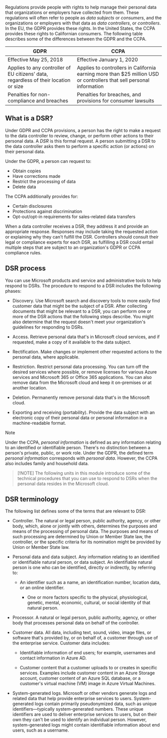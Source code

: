 Regulations provide people with rights to help manage their personal data that organizations or employers have collected from them<!-- ID/SME: Should "from them" be "about them?" -->. These regulations will often refer to people as *data subjects* or *consumers*, and the organizations or employers with that data as *data controllers*, or *controllers*. In the EU, the GDPR provides these rights. In the United States, the CCPA provides these rights to Californian consumers. The following table describes some of the differences between the GDPR and the CCPA.

|GDPR|CCPA|
|----|----|
|Effective May 25, 2018|Effective January 1, 2020|
|Applies to any controller of EU citizens’ data, regardless of their location or size|Applies to controllers in California earning more than $25 million USD or controllers that sell personal information|
|Penalties for non-compliance and breaches|Penalties for breaches, and provisions for consumer lawsuits|

## What is a DSR?

Under GDPR and CCPA provisions, a person has the right to make a request to the data controller to review, change, or perform other actions to their personal data. A *DSR* is this formal request. A person submitting a DSR to the data controller asks them to perform a specific action (or actions) on their personal data.

Under the GDPR, a person can request to:

- Obtain copies
- Have corrections made
- Restrict the processing of data
- Delete data

The CCPA additionally provides for:

- Certain disclosures
- Protections against discrimination
- Opt-out/opt-in requirements for sales-related data transfers

When a data controller receives a DSR, they address it<!-- ID/SME: Are they obligated, or required? And I switched "consider" for "address." Please verify this is okay. --> and provide an appropriate response. Responses may include taking the requested action or explaining why they can't fulfill the DSR. Controllers should consult their legal or compliance experts for each DSR, as fulfilling a DSR could entail multiple steps that are subject to an organization's GDPR or CCPA compliance rules.

## DSR process

<!-- ID/SME: This first sentence doesn't transition to the second sentence. I would recommend either moving this sentence to the bottom of the five phases list (currently this would be at line 41), or somehow adding a transition to the second sentence. For example, You can use Microsoft products such as ... and their administrative tools to help.... -->You can use Microsoft products and service and administrative tools to help respond to DSRs. The procedure to respond to a DSR includes the following phases<!-- ID/SME: The word "phases" implies steps taken, or a process of a specific order. If this is the case, the following bulleted items should be changed to numbered steps. If this isn't the case, can we replace "phases" with another word? -->:
<!-- After editing this module, I'm still not clear whether they must use Microsoft products to gather information from Microsoft products, or whether there are other options such as third-party products. We should clarify this. -->
- Discovery. Use Microsoft search and discovery tools to more easily find customer data that might be the subject of a DSR. After collecting documents that might be relevant to a DSR, you can perform one or more of the DSR actions that the following steps<!-- ID/SME: I don't see any following (numbered) steps. --> describe. You might also determine that the request doesn't meet your organization's guidelines for responding to DSRs.

- Access. Retrieve personal data that's in <!-- ID/SME: "Azure cloud services?" -->Microsoft cloud services, and if requested, make a copy of it available to the data subject.

- Rectification. Make changes or implement other requested actions to the personal data, where applicable.

- Restriction. Restrict personal data processing. You can turn off the desired services where possible, or remove licenses for various Azure services and Microsoft 365 or Office 365 applications. You can also remove data from the Microsoft cloud<!-- ID/SME: Per the Microsoft Cloud Style Guide: "o refer to the Microsoft offering for cloud services, use Microsoft Azure or Azure, not cloud (to avoid confusion and promote Microsoft branding)." Therefore, can we change "the Microsoft cloud" to "Azure?" If you agree, please search & replace (s/r) throughout all of these units.--> and keep it on-premises or at another location.

- Deletion. Permanently remove personal data that's in the Microsoft cloud.

- Exporting and receiving (portability). Provide the data subject with an electronic copy of their personal data or personal information in a machine-readable format.

> [!NOTE]
Under the CCPA, *personal information* is defined as any information relating to an identified or identifiable person. There's no distinction between a person's private, public, or work role. Under the GDPR, the defined term *personal information* corresponds with *personal data*. However, the CCPA also includes family and household data.

> [!NOTE]<!-- ID/SME: Since I made the above info into a Note, I'm not sure we should have two notes in a row. I would suggest changing it to plain text here, or moving it somewhere else as plain text. -->
> The following units in this module introduce some of the technical procedures that you can use to respond to DSRs when the personal data resides in the Microsoft cloud.

## DSR terminology

The following list defines some of the terms that are relevant to DSR:<!-- ID/SME: As far as I can tell, these are definitions directly from GDPR. -->
<!-- ID/SME: Because these terms are GDPR definitions, I won't edit them. However, if it's plagiarism for us to copy them specifically, then we should rewrite them. -->
- Controller. The natural or legal person, public authority, agency, or other body, which, alone or jointly with others, determines the purposes and means of the processing of personal data. The purposes and means of such processing are determined by Union or Member State law, the controller, or the specific criteria for its nomination might be provided by Union or Member State law.

- Personal data and data subject. Any information relating to an identified or identifiable natural person, or data subject. An identifiable natural person is one who can be identified, directly or indirectly, by referring to:

  - An identifier such as a name, an identification number, location data, or an online identifier.
  
    - One or more factors specific to the physical, physiological, genetic, mental, economic, cultural, or social identity of that natural person.
  
- Processor. A natural or legal person, public authority, agency, or other body that processes personal data on behalf of the controller.

- Customer data. All data, including text, sound, video, image files, or software that's provided by, or on behalf of, a customer through use of the enterprise service. Customer data includes:

  - Identifiable information of end users; for example, usernames and contact information in Azure AD.

  - Customer content that a customer uploads to or creates in specific services. Examples include customer content in an Azure Storage account, customer content of an Azure SQL database, or a customer's virtual machine (VM) image in Azure Virtual Machines.
  
- <!-- ID/SME: This is the only bullet that looks like it's not verbatim from the GDPR, so I'll edit it. -->System-generated logs. Microsoft or other vendors generate logs and related data that help provide enterprise services to users. System-generated logs contain primarily pseudonymized data, such as unique identifiers&mdash;typically system-generated numbers. These unique identifiers are used to deliver enterprise services to users, but on their own they can't be used to identify an individual person. However, system-generated logs might contain identifiable information about end users, such as a username.
